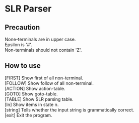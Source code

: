 # SLR Parser
## Precaution  
  None-terminals are in upper case.  
  Epsilon is '#'.  
  Non-terminals should not contain 'Z'.  
## How to use  
  [FIRST] Show first of all non-terminal.  
  [FOLLOW] Show follow of all non-terminal.  
  [ACTION] Show action-table.  
  [GOTO] Show goto-table.  
  [TABLE] Show SLR parsing table.  
  [In] Show items in state n.  
  [string] Tells whether the input string is grammatically correct.  
  [exit] Exit the program.  
